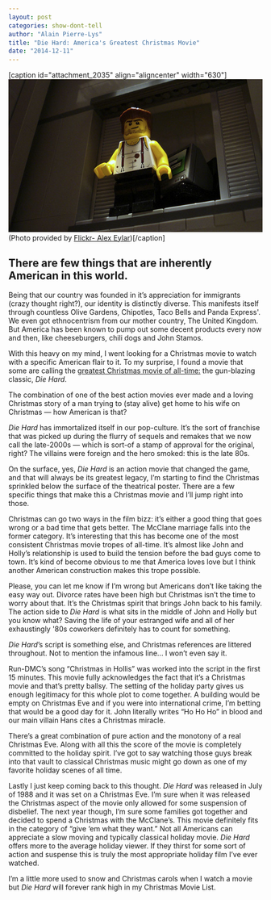 ```yaml
---
layout: post
categories: show-dont-tell
author: "Alain Pierre-Lys"
title: "Die Hard: America's Greatest Christmas Movie"
date: "2014-12-11"
---
```


\[caption id="attachment\_2035" align="aligncenter" width="630"\][![(Photo provided by Flickr- Alex Eylar)](/img/diehard.jpg)](http://www.thehighscreen.com/wp-content/uploads/2014/12/diehard.jpg) (Photo provided by [Flickr- Alex Eylar](http://www.flickr.com/photos/hoyvinmayvin/5193112579/in/photolist-8UU4rM-4pL5xu-ha2Dmq-dU85M3-axFk1X-49TLyJ-8nPQgJ-mvGjQV-85N9Xn-bKkdCa-2vEEnv-5FX4Va-8zinhp-arXgGd-2CRxSy-9cp4dF-9gefR8-5B2A2a-auHYmr-2eanbC-pX2BXe-5HJjbp-2CHwsj-2Bnxav-4p4kgD-4p8pdd-4DbdYP-UbCEd-4p8prY-c81jKu-c81iG7-hULUra-2CHwfy-XvrZJ-bYCYs-7D2t8x-2CD5sz-2at3wr-2CHxZS-2sxC9v-2CHwHs-2CHySQ-8Lz5eX-2CHxHU-2CD6tR-5Qz3Qf-2CHxuU-2CD7LK-2CD85P-2CHxfb))\[/caption\]

## There are few things that are inherently American in this world.

Being that our country was founded in it’s appreciation for immigrants (crazy thought right?), our identity is distinctly diverse. This manifests itself through countless Olive Gardens, Chipotles, Taco Bells and Panda Express'. We even got ethnocentrism from our mother country, The United Kingdom. But America has been known to pump out some decent products every now and then, like cheeseburgers, chili dogs and John Stamos.

With this heavy on my mind, I went looking for a Christmas movie to watch with a specific American flair to it. To my surprise, I found a movie that some are calling the [greatest Christmas movie of all-time:](%20http://www.empireonline.com/features/30-best-christmas-movies/p30) the gun-blazing classic, _Die Hard_.

The combination of one of the best action movies ever made and a loving Christmas story of a man trying to (stay alive) get home to his wife on Christmas — how American is that?

_Die Hard_ has immortalized itself in our pop-culture. It’s the sort of franchise that was picked up during the flurry of sequels and remakes that we now call the late-2000s — which is sort-of a stamp of approval for the original, right? The villains were foreign and the hero smoked: this is the late 80s.

On the surface, yes, _Die Hard_ is an action movie that changed the game, and that will always be its greatest legacy, I’m starting to find the Christmas sprinkled below the surface of the theatrical poster. There are a few specific things that make this a Christmas movie and I’ll jump right into those.

Christmas can go two ways in the film bizz: it’s either a good thing that goes wrong or a bad time that gets better. The McClane marriage falls into the former category. It’s interesting that this has become one of the most consistent Christmas movie tropes of all-time. It’s almost like John and Holly’s relationship is used to build the tension before the bad guys come to town. It’s kind of become obvious to me that America loves love but I think another American construction makes this trope possible.

Please, you can let me know if I’m wrong but Americans don’t like taking the easy way out. Divorce rates have been high but Christmas isn’t the time to worry about that. It’s the Christmas spirit that brings John back to his family. The action side to _Die Hard_ is what sits in the middle of John and Holly but you know what? Saving the life of your estranged wife and all of her exhaustingly '80s coworkers definitely has to count for something.

_Die Hard_’s script is something else, and Christmas references are littered throughout. Not to mention the infamous line... I won’t even say it.

Run-DMC’s song “Christmas in Hollis” was worked into the script in the first 15 minutes. This movie fully acknowledges the fact that it’s a Christmas movie and that’s pretty ballsy. The setting of the holiday party gives us enough legitimacy for this whole plot to come together. A building would be empty on Christmas Eve and if you were into international crime, I’m betting that would be a good day for it. John literally writes “Ho Ho Ho” in blood and our main villain Hans cites a Christmas miracle.

There’s a great combination of pure action and the monotony of a real Christmas Eve. Along with all this the score of the movie is completely committed to the holiday spirit. I’ve got to say watching those guys break into that vault to classical Christmas music might go down as one of my favorite holiday scenes of all time.

Lastly I just keep coming back to this thought. _Die Hard_ was released in July of 1988 and it was set on a Christmas Eve. I’m sure when it was released the Christmas aspect of the movie only allowed for some suspension of disbelief. The next year though, I’m sure some families got together and decided to spend a Christmas with the McClane’s. This movie definitely fits in the category of “give ‘em what they want.” Not all Americans can appreciate a slow moving and typically classical holiday movie. _Die Hard_ offers more to the average holiday viewer. If they thirst for some sort of action and suspense this is truly the most appropriate holiday film I’ve ever watched.

I’m a little more used to snow and Christmas carols when I watch a movie but _Die Hard_ will forever rank high in my Christmas Movie List.
